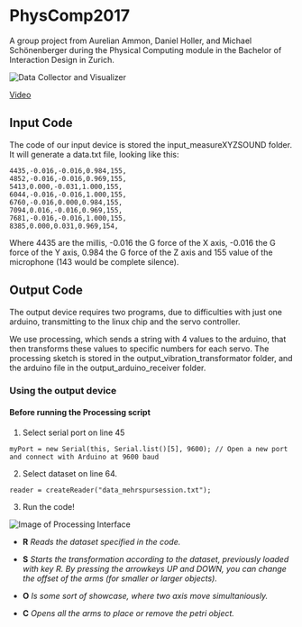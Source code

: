 # PhysComp2017
A group project from Aurelian Ammon, Daniel Holler, and Michael Schönenberger during the Physical Computing module in the Bachelor of Interaction Design in Zurich.

![Data Collector and Visualizer](https://user-images.githubusercontent.com/29760709/38198368-d5152296-368c-11e8-94d4-b64f7518dad1.jpg)

[Video](https://vimeo.com/241423111)

## Input Code
The code of our input device is stored the input_measureXYZSOUND folder. 
It will generate a data.txt file, looking like this:
```
4435,-0.016,-0.016,0.984,155,
4852,-0.016,-0.016,0.969,155,
5413,0.000,-0.031,1.000,155,
6044,-0.016,-0.016,1.000,155,
6760,-0.016,0.000,0.984,155,
7094,0.016,-0.016,0.969,155,
7681,-0.016,-0.016,1.000,155,
8385,0.000,0.031,0.969,154,
```
Where 4435 are the millis, -0.016 the G force of the X axis, -0.016 the G force of the Y axis, 0.984 the G force of the Z axis and 155 value of the microphone (143 would be complete silence).


## Output Code
The output device requires two programs, due to difficulties with just one arduino, transmitting to the linux chip and the servo controller. 

We use processing, which sends a string with 4 values to the arduino, that then transforms these values to specific numbers for each servo. 
The processing sketch is stored in the output_vibration_transformator folder, and the arduino file in the output_arduino_receiver folder.

### Using the output device
#### Before running the Processing script
1. Select serial port on line 45
```processing
myPort = new Serial(this, Serial.list()[5], 9600); // Open a new port and connect with Arduino at 9600 baud
```
2. Select dataset on line 64.
```processing
reader = createReader("data_mehrspursession.txt");
```
3. Run the code!

![Image of Processing Interface](https://user-images.githubusercontent.com/29760709/36719036-2fdfb1ae-1ba4-11e8-8d3d-4bf6cb685801.png)

* **R** _Reads the dataset specified in the code._

* **S** _Starts the transformation according to the dataset, previously loaded with key R. By pressing the arrowkeys UP and DOWN, you can change the offset of the arms (for smaller or larger objects)._

* **O** _Is some sort of showcase, where two axis move simultaniously._

* **C** _Opens all the arms to place or remove the petri object._
